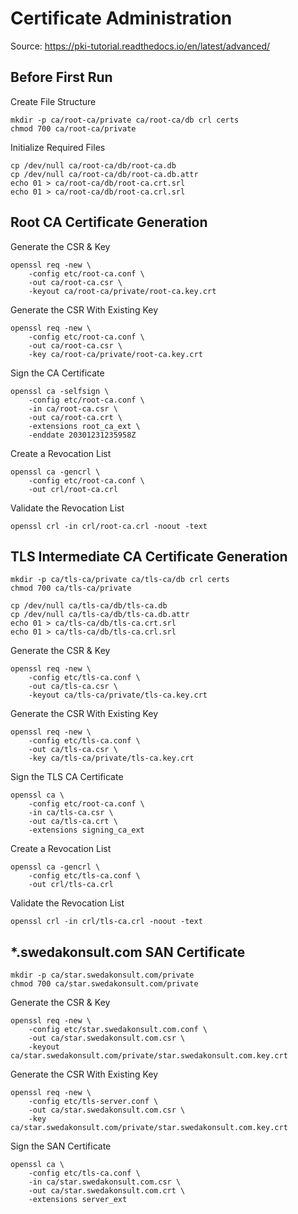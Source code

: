 # Certificate Administration

Source: https://pki-tutorial.readthedocs.io/en/latest/advanced/

## Before First Run

Create File Structure
```
mkdir -p ca/root-ca/private ca/root-ca/db crl certs
chmod 700 ca/root-ca/private
```

Initialize Required Files
```
cp /dev/null ca/root-ca/db/root-ca.db
cp /dev/null ca/root-ca/db/root-ca.db.attr
echo 01 > ca/root-ca/db/root-ca.crt.srl
echo 01 > ca/root-ca/db/root-ca.crl.srl
```

## Root CA Certificate Generation

Generate the CSR & Key
```
openssl req -new \
    -config etc/root-ca.conf \
    -out ca/root-ca.csr \
    -keyout ca/root-ca/private/root-ca.key.crt
```

Generate the CSR With Existing Key
```
openssl req -new \
    -config etc/root-ca.conf \
    -out ca/root-ca.csr \
    -key ca/root-ca/private/root-ca.key.crt
```

Sign the CA Certificate
```
openssl ca -selfsign \
    -config etc/root-ca.conf \
    -in ca/root-ca.csr \
    -out ca/root-ca.crt \
    -extensions root_ca_ext \
    -enddate 20301231235958Z
```

Create a Revocation List
```
openssl ca -gencrl \
    -config etc/root-ca.conf \
    -out crl/root-ca.crl
```

Validate the Revocation List
```
openssl crl -in crl/root-ca.crl -noout -text
```

## TLS Intermediate CA Certificate Generation

```
mkdir -p ca/tls-ca/private ca/tls-ca/db crl certs
chmod 700 ca/tls-ca/private
```

```
cp /dev/null ca/tls-ca/db/tls-ca.db
cp /dev/null ca/tls-ca/db/tls-ca.db.attr
echo 01 > ca/tls-ca/db/tls-ca.crt.srl
echo 01 > ca/tls-ca/db/tls-ca.crl.srl
```

Generate the CSR & Key
```
openssl req -new \
    -config etc/tls-ca.conf \
    -out ca/tls-ca.csr \
    -keyout ca/tls-ca/private/tls-ca.key.crt
```

Generate the CSR With Existing Key
```
openssl req -new \
    -config etc/tls-ca.conf \
    -out ca/tls-ca.csr \
    -key ca/tls-ca/private/tls-ca.key.crt
```

Sign the TLS CA Certificate
```
openssl ca \
    -config etc/root-ca.conf \
    -in ca/tls-ca.csr \
    -out ca/tls-ca.crt \
    -extensions signing_ca_ext
```

Create a Revocation List
```
openssl ca -gencrl \
    -config etc/tls-ca.conf \
    -out crl/tls-ca.crl
```

Validate the Revocation List
```
openssl crl -in crl/tls-ca.crl -noout -text
```

## *.swedakonsult.com SAN Certificate

```
mkdir -p ca/star.swedakonsult.com/private
chmod 700 ca/star.swedakonsult.com/private
```

Generate the CSR & Key
```
openssl req -new \
    -config etc/star.swedakonsult.com.conf \
    -out ca/star.swedakonsult.com.csr \
    -keyout ca/star.swedakonsult.com/private/star.swedakonsult.com.key.crt
```

Generate the CSR With Existing Key
```
openssl req -new \
    -config etc/tls-server.conf \
    -out ca/star.swedakonsult.com.csr \
    -key ca/star.swedakonsult.com/private/star.swedakonsult.com.key.crt
```

Sign the SAN Certificate
```
openssl ca \
    -config etc/tls-ca.conf \
    -in ca/star.swedakonsult.com.csr \
    -out ca/star.swedakonsult.com.crt \
    -extensions server_ext
```
